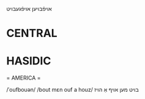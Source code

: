 אויפֿבויען
אויפֿגעבויט

CENTRAL
========

HASIDIC
=======
= AMERICA = 

/ˈoufbouən/
/bout mɛn ouf a houz/ בויט מען אויף אַ הויז
